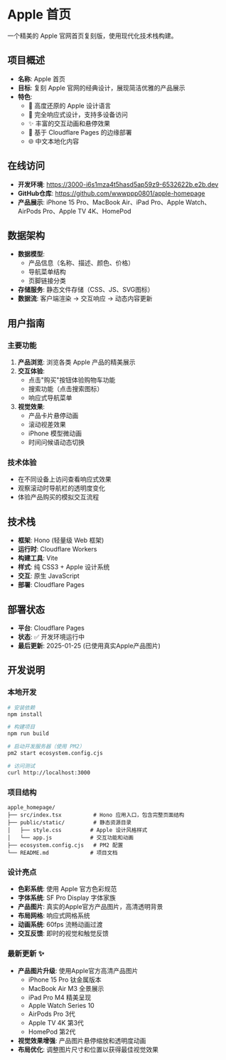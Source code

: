 # Apple 首页

一个精美的 Apple 官网首页复刻版，使用现代化技术栈构建。

## 项目概述
- **名称**: Apple 首页
- **目标**: 复刻 Apple 官网的经典设计，展现简洁优雅的产品展示
- **特色**: 
  - 🎨 高度还原的 Apple 设计语言
  - 📱 完全响应式设计，支持多设备访问
  - ✨ 丰富的交互动画和悬停效果
  - 🚀 基于 Cloudflare Pages 的边缘部署
  - 🌐 中文本地化内容

## 在线访问
- **开发环境**: https://3000-i6s1mza4t5hasd5ap59z9-6532622b.e2b.dev
- **GitHub仓库**: https://github.com/wwwppp0801/apple-homepage
- **产品展示**: iPhone 15 Pro、MacBook Air、iPad Pro、Apple Watch、AirPods Pro、Apple TV 4K、HomePod

## 数据架构
- **数据模型**: 
  - 产品信息（名称、描述、颜色、价格）
  - 导航菜单结构
  - 页脚链接分类
- **存储服务**: 静态文件存储（CSS、JS、SVG图标）
- **数据流**: 客户端渲染 → 交互响应 → 动态内容更新

## 用户指南

### 主要功能
1. **产品浏览**: 浏览各类 Apple 产品的精美展示
2. **交互体验**: 
   - 点击"购买"按钮体验购物车功能
   - 搜索功能（点击搜索图标）
   - 响应式导航菜单
3. **视觉效果**:
   - 产品卡片悬停动画
   - 滚动视差效果
   - iPhone 模型微动画
   - 时间问候语动态切换

### 技术体验
- 在不同设备上访问查看响应式效果
- 观察滚动时导航栏的透明度变化
- 体验产品购买的模拟交互流程

## 技术栈
- **框架**: Hono (轻量级 Web 框架)
- **运行时**: Cloudflare Workers
- **构建工具**: Vite
- **样式**: 纯 CSS3 + Apple 设计系统
- **交互**: 原生 JavaScript
- **部署**: Cloudflare Pages

## 部署状态
- **平台**: Cloudflare Pages
- **状态**: ✅ 开发环境运行中
- **最后更新**: 2025-01-25 (已使用真实Apple产品图片)

## 开发说明

### 本地开发
```bash
# 安装依赖
npm install

# 构建项目
npm run build

# 启动开发服务器（使用 PM2）
pm2 start ecosystem.config.cjs

# 访问测试
curl http://localhost:3000
```

### 项目结构
```
apple_homepage/
├── src/index.tsx          # Hono 应用入口，包含完整页面结构
├── public/static/         # 静态资源目录
│   ├── style.css         # Apple 设计风格样式
│   └── app.js            # 交互功能和动画
├── ecosystem.config.cjs   # PM2 配置
└── README.md             # 项目文档
```

### 设计亮点
- **色彩系统**: 使用 Apple 官方色彩规范
- **字体系统**: SF Pro Display 字体家族
- **产品图片**: 真实的Apple官方产品图片，高清透明背景
- **布局网格**: 响应式网格系统
- **动画系统**: 60fps 流畅动画过渡
- **交互反馈**: 即时的视觉和触觉反馈

### 最新更新 ✨
- **产品图片升级**: 使用Apple官方高清产品图片
  - iPhone 15 Pro 钛金属版本
  - MacBook Air M3 全景展示
  - iPad Pro M4 精美呈现
  - Apple Watch Series 10
  - AirPods Pro 3代
  - Apple TV 4K 第3代
  - HomePod 第2代
- **视觉效果增强**: 产品图片悬停缩放和透明度动画
- **布局优化**: 调整图片尺寸和位置以获得最佳视觉效果
